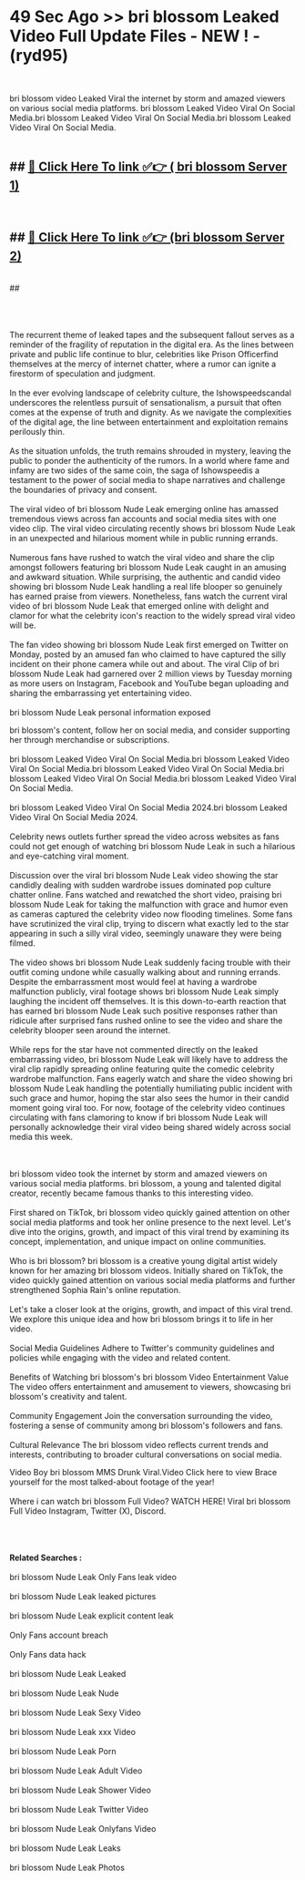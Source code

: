 # 49 Sec Ago >> bri blossom Leaked Video Full Update Files - NEW ! - (ryd95) <br>
<br>

bri blossom video Leaked Viral the internet by storm and amazed viewers on various social media platforms. bri blossom Leaked Video Viral On Social Media.bri blossom Leaked Video Viral On Social Media.bri blossom Leaked Video Viral On Social Media.<br>
 <br>

## ##  <a href="https://clipsfans.site?title=bri_blossom&ref=gitt">🔴 Click Here To link ✅👉 ( bri blossom Server 1)</a><br>
  <br>

##  ##  <a href="https://clipsfans.site?title=bri_blossom&ref=gitt">🔴 Click Here To link ✅👉 (bri blossom  Server 2)</a><br>
  <br>
  ##


  <br>

  <br>

<br><br>
The recurrent theme of leaked tapes and the subsequent fallout serves as a reminder of the fragility of reputation in the digital era. As the lines between private and public life continue to blur, celebrities like Prison Officerfind themselves at the mercy of internet chatter, where a rumor can ignite a firestorm of speculation and judgment.
<br><br>
In the ever evolving landscape of celebrity culture, the Ishowspeedscandal underscores the relentless pursuit of sensationalism, a pursuit that often comes at the expense of truth and dignity. As we navigate the complexities of the digital age, the line between entertainment and exploitation remains perilously thin.
<br><br>
As the situation unfolds, the truth remains shrouded in mystery, leaving the public to ponder the authenticity of the rumors. In a world where fame and infamy are two sides of the same coin, the saga of Ishowspeedis a testament to the power of social media to shape narratives and challenge the boundaries of privacy and consent.
<br><br>
The viral video of bri blossom Nude Leak emerging online has amassed tremendous views across fan accounts and social media sites with one video clip. The viral video circulating recently shows bri blossom Nude Leak in an unexpected and hilarious moment while in public running errands.
<br><br>
Numerous fans have rushed to watch the viral video and share the clip amongst followers featuring bri blossom Nude Leak caught in an amusing and awkward situation. While surprising, the authentic and candid video showing bri blossom Nude Leak handling a real life blooper so genuinely has earned praise from viewers. Nonetheless, fans watch the current viral video of bri blossom Nude Leak that emerged online with delight and clamor for what the celebrity icon's reaction to the widely spread viral video will be.
<br><br>
The fan video showing bri blossom Nude Leak first emerged on Twitter on Monday, posted by an amused fan who claimed to have captured the silly incident on their phone camera while out and about. The viral Clip of bri blossom Nude Leak had garnered over 2 million views by Tuesday morning as more users on Instagram, Facebook and YouTube began uploading and sharing the embarrassing yet entertaining video.
<br><br>
bri blossom Nude Leak personal information exposed


bri blossom's content, follow her on social media, and consider supporting her through merchandise or subscriptions.
<br><br>
bri blossom Leaked Video Viral On Social Media.bri blossom Leaked Video Viral On Social Media.bri blossom Leaked Video Viral On Social Media.bri blossom Leaked Video Viral On Social Media.bri blossom Leaked Video Viral On Social Media.
<br><br>
bri blossom Leaked Video Viral On Social Media 2024.bri blossom Leaked Video Viral On Social Media 2024.
<br><br>
Celebrity news outlets further spread the video across websites as fans could not get enough of watching bri blossom Nude Leak in such a hilarious and eye-catching viral moment.
<br><br>
Discussion over the viral bri blossom Nude Leak video showing the star candidly dealing with sudden wardrobe issues dominated pop culture chatter online. Fans watched and rewatched the short video, praising bri blossom Nude Leak for taking the malfunction with grace and humor even as cameras captured the celebrity video now flooding timelines. Some fans have scrutinized the viral clip, trying to discern what exactly led to the star appearing in such a silly viral video, seemingly unaware they were being filmed.
<br><br>
The video shows bri blossom Nude Leak suddenly facing trouble with their outfit coming undone while casually walking about and running errands. Despite the embarrassment most would feel at having a wardrobe malfunction publicly, viral footage shows bri blossom Nude Leak simply laughing the incident off themselves. It is this down-to-earth reaction that has earned bri blossom Nude Leak such positive responses rather than ridicule after surprised fans rushed online to see the video and share the celebrity blooper seen around the internet.
<br><br>
While reps for the star have not commented directly on the leaked embarrassing video, bri blossom Nude Leak will likely have to address the viral clip rapidly spreading online featuring quite the comedic celebrity wardrobe malfunction. Fans eagerly watch and share the video showing bri blossom Nude Leak handling the potentially humiliating public incident with such grace and humor, hoping the star also sees the humor in their candid moment going viral too. For now, footage of the celebrity video continues circulating with fans clamoring to know if bri blossom Nude Leak will personally acknowledge their viral video being shared widely across social media this week.


<br><br>
bri blossom video took the internet by storm and amazed viewers on various social media platforms. bri blossom, a young and talented digital creator, recently became famous thanks to this interesting video.
<br><br>
First shared on TikTok, bri blossom video quickly gained attention on other social media platforms and took her online presence to the next level. Let's dive into the origins, growth, and impact of this viral trend by examining its concept, implementation, and unique impact on online communities.
<br><br>
Who is bri blossom? bri blossom is a creative young digital artist widely known for her amazing bri blossom videos. Initially shared on TikTok, the video quickly gained attention on various social media platforms and further strengthened Sophia Rain's online reputation.
<br><br>
Let's take a closer look at the origins, growth, and impact of this viral trend. We explore this unique idea and how bri blossom brings it to life in her video.
<br><br>
Social Media Guidelines Adhere to Twitter's community guidelines and policies while engaging with the video and related content.
<br><br>
Benefits of Watching bri blossom's bri blossom Video Entertainment Value The video offers entertainment and amusement to viewers, showcasing bri blossom's creativity and talent.
<br><br>
Community Engagement Join the conversation surrounding the video, fostering a sense of community among bri blossom's followers and fans.
<br><br>
Cultural Relevance The bri blossom video reflects current trends and interests, contributing to broader cultural conversations on social media.

Video Boy bri blossom MMS Drunk Viral.Video Click here to view Brace yourself for the most talked-about footage of the year!
<br><br>
Where i can watch bri blossom Full Video? WATCH HERE! Viral bri blossom Full Video Instagram, Twitter (X), Discord.
<br><br>

<br><br>
<strong>Related Searches :</strong>
<br><br>
bri blossom Nude Leak Only Fans leak video
<br><br>
bri blossom Nude Leak leaked pictures
<br><br>
bri blossom Nude Leak explicit content leak
<br><br>
Only Fans account breach
<br><br>
Only Fans data hack
<br><br>
bri blossom Nude Leak Leaked
<br><br>
bri blossom Nude Leak Nude
<br><br>
bri blossom Nude Leak Sexy Video
<br><br>
bri blossom Nude Leak xxx Video
<br><br>
bri blossom Nude Leak Porn
<br><br>
bri blossom Nude Leak Adult Video
<br><br>
bri blossom Nude Leak Shower Video
<br><br>
bri blossom Nude Leak Twitter Video
<br><br>
bri blossom Nude Leak Onlyfans Video
<br><br>
bri blossom Nude Leak Leaks
<br><br>
bri blossom Nude Leak Photos